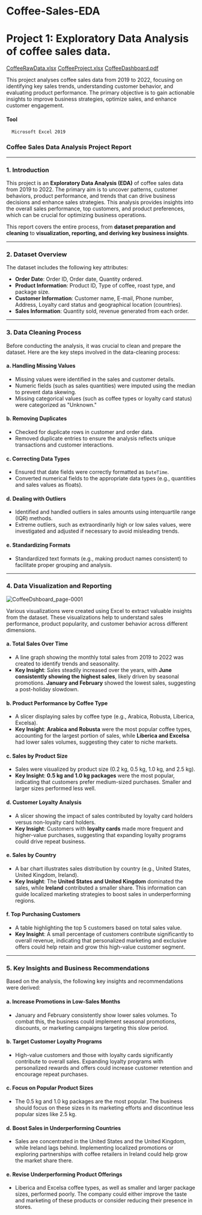 # Coffee-Sales-EDA

# Project 1: Exploratory Data Analysis of coffee sales data.
[CoffeeRawData.xlsx](https://github.com/user-attachments/files/17027033/CoffeeRawData.xlsx)
[CoffeeProject.xlsx](https://github.com/user-attachments/files/17027028/CoffeeProject.xlsx)
[CoffeeDashboard.pdf](https://github.com/user-attachments/files/17026913/CoffeeDshboard.pdf)


This project analyses coffee sales data from 2019 to 2022, focusing on identifying key sales trends, understanding customer behavior, and evaluating product performance. The primary objective is to gain actionable insights to improve business strategies, optimize sales, and enhance customer engagement.

#### Tool
      Microsoft Excel 2019

### Coffee Sales Data Analysis Project Report

---

### 1. **Introduction**

This project is an **Exploratory Data Analysis (EDA)** of coffee sales data from 2019 to 2022. The primary aim is to uncover patterns, customer behaviors, product performance, and trends that can drive business decisions and enhance sales strategies. This analysis provides insights into the overall sales performance, top customers, and product preferences, which can be crucial for optimizing business operations.

This report covers the entire process, from **dataset preparation and cleaning** to **visualization, reporting, and deriving key business insights**.

---

### 2. **Dataset Overview**

The dataset includes the following key attributes:
- **Order Date**: Order ID, Order date, Quantity ordered.
- **Product Information**: Product ID, Type of coffee, roast type, and package size.
- **Customer Information**: Customer name, E-mail, Phone number, Address, Loyalty card status and geographical location (countries).
- **Sales Information**: Quantity sold, revenue generated from each order.

---

### 3. **Data Cleaning Process**

Before conducting the analysis, it was crucial to clean and prepare the dataset. Here are the key steps involved in the data-cleaning process:

#### a. **Handling Missing Values**
   - Missing values were identified in the sales and customer details.
   - Numeric fields (such as sales quantities) were imputed using the median to prevent data skewing.
   - Missing categorical values (such as coffee types or loyalty card status) were categorized as "Unknown."

#### b. **Removing Duplicates**
   - Checked for duplicate rows in customer and order data.
   - Removed duplicate entries to ensure the analysis reflects unique transactions and customer interactions.

#### c. **Correcting Data Types**
   - Ensured that date fields were correctly formatted as `DateTime`.
   - Converted numerical fields to the appropriate data types (e.g., quantities and sales values as floats).

#### d. **Dealing with Outliers**
   - Identified and handled outliers in sales amounts using interquartile range (IQR) methods.
   - Extreme outliers, such as extraordinarily high or low sales values, were investigated and adjusted if necessary to avoid misleading trends.

#### e. **Standardizing Formats**
   - Standardized text formats (e.g., making product names consistent) to facilitate proper grouping and analysis.

---

### 4. **Data Visualization and Reporting**

![CoffeeDshboard_page-0001](https://github.com/user-attachments/assets/34aed73e-6a3d-48c6-8df4-3ee510ead061)

Various visualizations were created using Excel to extract valuable insights from the dataset. These visualizations help to understand sales performance, product popularity, and customer behavior across different dimensions.

#### a. **Total Sales Over Time**
   - A line graph showing the monthly total sales from 2019 to 2022 was created to identify trends and seasonality.
   - **Key Insight**: Sales steadily increased over the years, with **June consistently showing the highest sales**, likely driven by seasonal promotions. **January and February** showed the lowest sales, suggesting a post-holiday slowdown.

#### b. **Product Performance by Coffee Type**
   - A slicer displaying sales by coffee type (e.g., Arabica, Robusta, Liberica, Excelsa).
   - **Key Insight**: **Arabica and Robusta** were the most popular coffee types, accounting for the largest portion of sales, while **Liberica and Excelsa** had lower sales volumes, suggesting they cater to niche markets.

#### c. **Sales by Product Size**
   - Sales were visualized by product size (0.2 kg, 0.5 kg, 1.0 kg, and 2.5 kg).
   - **Key Insight**: **0.5 kg and 1.0 kg packages** were the most popular, indicating that customers prefer medium-sized purchases. Smaller and larger sizes performed less well.

#### d. **Customer Loyalty Analysis**
   - A slicer showing the impact of sales contributed by loyalty card holders versus non-loyalty card holders.
   - **Key Insight**: Customers with **loyalty cards** made more frequent and higher-value purchases, suggesting that expanding loyalty programs could drive repeat business.

#### e. **Sales by Country**
   - A bar chart illustrates sales distribution by country (e.g., United States, United Kingdom, Ireland).
   - **Key Insight**: The **United States and United Kingdom** dominated the sales, while **Ireland** contributed a smaller share. This information can guide localized marketing strategies to boost sales in underperforming regions.

#### f. **Top Purchasing Customers**
   - A table highlighting the top 5 customers based on total sales value.
   - **Key Insight**: A small percentage of customers contribute significantly to overall revenue, indicating that personalized marketing and exclusive offers could help retain and grow this high-value customer segment.

---

### 5. **Key Insights and Business Recommendations**

Based on the analysis, the following key insights and recommendations were derived:

#### a. **Increase Promotions in Low-Sales Months**
   - January and February consistently show lower sales volumes. To combat this, the business could implement seasonal promotions, discounts, or marketing campaigns targeting this slow period.

#### b. **Target Customer Loyalty Programs**
   - High-value customers and those with loyalty cards significantly contribute to overall sales. Expanding loyalty programs with personalized rewards and offers could increase customer retention and encourage repeat purchases.

#### c. **Focus on Popular Product Sizes**
   - The 0.5 kg and 1.0 kg packages are the most popular. The business should focus on these sizes in its marketing efforts and discontinue less popular sizes like 2.5 kg.

#### d. **Boost Sales in Underperforming Countries**
   - Sales are concentrated in the United States and the United Kingdom, while Ireland lags behind. Implementing localized promotions or exploring partnerships with coffee retailers in Ireland could help grow the market share there.

#### e. **Revise Underperforming Product Offerings**
   - Liberica and Excelsa coffee types, as well as smaller and larger package sizes, performed poorly. The company could either improve the taste and marketing of these products or consider reducing their presence in stores.
